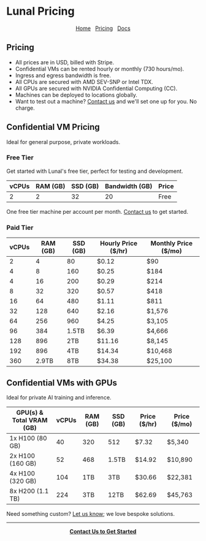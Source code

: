 # Lunal Pricing

<div align="center">
  <nav>
    <a href="/">Home</a>&nbsp;&nbsp;
    <a href="/pricing.md">Pricing</a>&nbsp;&nbsp;
    <a href="/docs/README.md">Docs</a>
  </nav>
</div>


## Pricing

- All prices are in USD, billed with Stripe.
- Confidential VMs can be rented hourly or monthly (730 hours/mo).
- Ingress and egress bandwidth is free.
- All CPUs are secured with AMD SEV-SNP or Intel TDX.
- All GPUs are secured with NVIDIA Confidential Computing (CC).
- Machines can be deployed to locations globally.
- Want to test out a machine? [Contact us](mailto:ansgar@lunal.dev) and we'll set one up for you. No charge.

## Confidential VM Pricing

Ideal for general purpose, private workloads.

### Free Tier

Get started with Lunal's free tier, perfect for testing and development.

| vCPUs | RAM (GB) | SSD (GB) | Bandwidth (GB) | Price |
| ----- | -------- | -------- | -------------- | ----- |
| 2     | 2        | 32       | 20             | Free  |

One free tier machine per account per month. [Contact us](mailto:ansgar@lunal.dev) to get started.

### Paid Tier

| vCPUs | RAM (GB) | SSD (GB) | Hourly Price ($/hr) | Monthly Price ($/mo) |
| ----- | -------- | -------- | ------------------- | -------------------- |
| 2     | 4        | 80       | $0.12               | $90                  |
| 4     | 8        | 160      | $0.25               | $184                 |
| 4     | 16       | 200      | $0.29               | $214                 |
| 8     | 32       | 320      | $0.57               | $418                 |
| 16    | 64       | 480      | $1.11               | $811                 |
| 32    | 128      | 640      | $2.16               | $1,576               |
| 64    | 256      | 960      | $4.25               | $3,105               |
| 96    | 384      | 1.5TB    | $6.39               | $4,666               |
| 128   | 896      | 2TB      | $11.16              | $8,145               |
| 192   | 896      | 4TB      | $14.34              | $10,468              |
| 360   | 2.9TB    | 8TB      | $34.38              | $25,100              |

## Confidential VMs with GPUs

Ideal for private AI training and inference.

| GPU(s) & Total VRAM (GB) | vCPUs | RAM (GB) | SSD (GB) | Price ($/hr) | Price ($/mo) |
| ------------------------ | ----- | -------- | -------- | ------------ | ------------ |
| 1x H100 (80 GB)          | 40    | 320      | 512      | $7.32        | $5,340       |
| 2x H100 (160 GB)         | 52    | 468      | 1.5TB    | $14.92       | $10,890      |
| 4x H100 (320 GB)         | 104   | 1TB      | 3TB      | $30.66       | $22,381      |
| 8x H200 (1.1 TB)         | 224   | 3TB      | 12TB     | $62.69       | $45,763      |

Need something custom? [Let us know](mailto:ansgar@lunal.dev); we love bespoke solutions.

---

<div align="center">
  <a href="mailto:ansgar@lunal.dev"><strong>Contact Us to Get Started</strong></a>
</div>